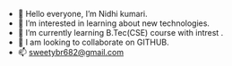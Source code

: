 - 👋 Hello everyone, I’m Nidhi kumari.
- 👀 I’m interested in learning about new technologies.
- 🌱 I’m currently learning B.Tec(CSE) course with intrest .
- 💞️ I am looking to collaborate on GITHUB.
- 📫 sweetybr682@gmail.com

<!---
Nidhi8757/Nidhi8757 is a ✨ special ✨ repository because its `README.md` (this file) appears on your GitHub profile.
You can click the Preview link to take a look at your changes.
--->
